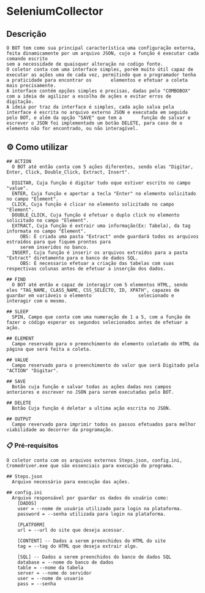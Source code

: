 # SeleniumCollector

## Descrição

    O BOT tem como sua principal característica uma configuração externa, feita dinamicamente por um arquivo JSON, cujo a função é executar cada comando escrito
    sem a necessidade de quaisquer alteração no codigo fonte.
    O coletor conta com uma interface simples, porém muito útil capaz de executar as ações uma de cada vez, permitindo que o programador tenha a praticidade para encontrar os       elementos e efetuar a coleta mais precisamente.
    A interface contém opções simples e precisas, dadas pelo "COMBOBOX" com a ideia de agilizar a escolha de ações e evitar erros de digitação.
    A ideia por traz da interface é simples, cada ação salva pela interface é escrita no arquivo externo JSON e executada em seguida pelo BOT, e além da opção "SAVE" que tem a       função de salvar e escrever o JSON foi implementado um botão DELETE, para caso de o elemento não for encontrado, ou não interagível. 

## ⚙️ Como utilizar
    
    ## ACTION
      O BOT até então conta com 5 ações diferentes, sendo elas "Digitar, Enter, Click, Double_Click, Extract, Insert".

      DIGITAR, Cuja função é digitar tudo oque estiver escrito no campo "value".
      ENTER, Cuja função e apertar a tecla "Enter" no elemento solicitado no campo "Element".
      CLICK, Cuja função é clicar no elemento solicitado no campo "Element".
      DOUBLE_CLICK, Cuja função é efetuar o duplo click no elemento solicitado no campo "Element".
      EXTRACT, Cuja função é extrair uma informação(Ex: Tabela), da tag informata no campo "Element".
         OBS: É criada uma pasta "Extract" onde guardará todos os arquivos estraídos para que fiquem prontos para
         serem inseridos no banco.
      INSERT, Cuja função é inserir os arquivos extraídos para a pasta "Extract" diretamente para o banco de dados SQL.
         OBS: É necessario efetuar a criação das tabelas com suas respectivas colunas antes de efetuar a inserção dos dados.
      
    ## FIND
      O BOT até então e capaz de interagir com 5 elementos HTML, sendo eles "TAG_NAME, CLASS_NAME, CSS_SELECTO, ID, XPATH", capazes de guardar em variáveis o elemento                 selecionado e interagir com o mesmo.
      
    ## SLEEP
      SPIN, Campo que conta com uma numeração de 1 a 5, com a função de fazer o código esperar os segundos selecionados antes de efetuar a ação.
    
    ## ELEMENT
      Campo reservado para o preenchimento do elemento coletado do HTML da página que será feita a coleta.
      
    ## VALUE
      Campo reservado para o preenchimento do valor que será Digitado pela "ACTION" "Digitar".
    
    ## SAVE
      Botão cuja função e salvar todas as ações dadas nos campos anteriores e escrever no JSON para serem executadas pelo BOT.
    
    ## DELETE
      Botão Cuja função é deletar a ultima ação escrita no JSON.
    
    ## OUTPUT
      Campo revervado para imprimir todos os passos efetuados para melhor viabilidade ao decorrer da programação.


### 📋 Pré-requisitos

    O coletor conta com os arquivos externos Steps.json, config.ini, Cromedriver.exe que são essenciais para execução do programa.
    
    ## Steps.json
      Arquivo necessário para execução das ações.
     
    ## config.ini
      Arquivo responsável por guardar os dados do usuário como:
        [DADOS]
        user = --nome de usuário utilizado para login na plataforma.
        password = --senha utilizada para login na plataforma.

        [PLATFORM]
        url = --url do site que deseja acessar.

        [CONTENT] -- Dados a serem preenchidos do HTML do site
        tag = --tag do HTML que deseja extrair algo.

        [SQL] -- Dados a serem preenchidos do banco de dados SQL
        database = --nome do banco de dados
        table = --nome da tabela
        server = --nome do servidor
        user = --nome de usuario
        pass = --senha

